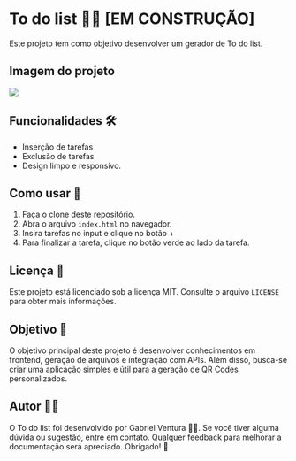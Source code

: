 ﻿# To do list 👨‍💻 [EM CONSTRUÇÃO]

Este projeto tem como objetivo desenvolver um gerador de To do list.

## Imagem do projeto

<img src="#">

## Funcionalidades 🛠

- Inserção de tarefas
- Exclusão de tarefas
- Design limpo e responsivo.

## Como usar 🎨

1. Faça o clone deste repositório.
2. Abra o arquivo `index.html` no navegador.
3. Insira tarefas no input e clique no botão +
4. Para finalizar a tarefa, clique no botão verde ao lado da tarefa.

## Licença 📡

Este projeto está licenciado sob a licença MIT. Consulte o arquivo `LICENSE` para obter mais informações.

## Objetivo 🎯

O objetivo principal deste projeto é desenvolver conhecimentos em frontend, geração de arquivos e integração com APIs. Além disso, busca-se criar uma aplicação simples e útil para a geração de QR Codes personalizados.

## Autor 🧘‍♀️

O To do list foi desenvolvido por Gabriel Ventura 👨‍💻. Se você tiver alguma dúvida ou sugestão, entre em contato.
Qualquer feedback para melhorar a documentação será apreciado. Obrigado! 🙏
